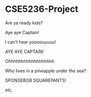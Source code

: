 # CSE5236-Project

Are ya ready kids?

Aye aye Captain!

I can't hear yoooouuuuu!

AYE AYE CAPTAIN!

Ohhhhhhhhhhhhhhhhhh

Who lives in a pineapple under the sea?

SPONGEBOB SQUAREPANTS!

etc.
